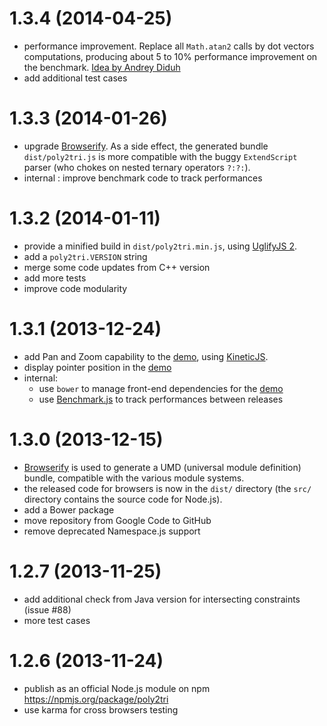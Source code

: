 [demo]: http://r3mi.github.io/poly2tri.js
[Browserify]: http://browserify.org/

<a name="1.3.4"></a>
# 1.3.4 (2014-04-25)

- performance improvement. Replace all `Math.atan2` calls by dot vectors computations, producing about
  5 to 10% performance improvement on the benchmark.
  [Idea by Andrey Diduh](https://groups.google.com/forum/#!topic/poly2tri/gDpr3lj3p0I)
- add additional test cases

<a name="1.3.3"></a>
# 1.3.3 (2014-01-26)

- upgrade [Browserify]. As a side effect, the generated bundle `dist/poly2tri.js` 
  is more compatible with the buggy `ExtendScript` parser (who chokes on 
  nested ternary operators `?:?:`).
- internal : improve benchmark code to track performances

<a name="1.3.2"></a>
# 1.3.2 (2014-01-11)

- provide a minified build in `dist/poly2tri.min.js`, 
  using [UglifyJS 2](https://github.com/mishoo/UglifyJS2).
- add a `poly2tri.VERSION` string
- merge some code updates from C++ version
- add more tests
- improve code modularity

<a name="1.3.1"></a>
# 1.3.1 (2013-12-24)

- add Pan and Zoom capability to the [demo], using [KineticJS](http://kineticjs.com/).
- display pointer position in the [demo]
- internal:
    - use `bower` to manage front-end dependencies for the [demo]
    - use [Benchmark.js](http://benchmarkjs.com/) to track performances between releases

<a name="1.3.0"></a>
# 1.3.0 (2013-12-15)

- [Browserify] is used to generate a UMD (universal module definition) 
  bundle, compatible with the various module systems. 
- the released code for browsers is now in the `dist/` directory 
  (the `src/` directory contains the source code for Node.js).
- add a Bower package
- move repository from Google Code to GitHub
- remove deprecated Namespace.js support

<a name="1.2.7"></a>
# 1.2.7 (2013-11-25)

- add additional check from Java version for intersecting constraints (issue #88)
- more test cases

<a name="1.2.6"></a>
# 1.2.6 (2013-11-24)

- publish as an official Node.js module on npm <https://npmjs.org/package/poly2tri>
- use karma for cross browsers testing
